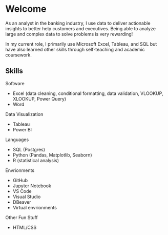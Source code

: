 # Welcome

As an analyst in the banking industry, I use data to deliver actionable insights to better help customers and executives. Being able to analyze large and complex data to solve problems is very rewarding! 

In my current role, I primarily use Microsoft Excel, Tableau, and SQL but have also learned other skills through self-teaching and academic coursework.


## Skills 

Software

* Excel (data cleaning, conditional formatting, data validation, VLOOKUP, XLOOKUP, Power Query)
* Word

Data Visualization

* Tableau
* Power BI

Languages 

* SQL (Postgres)
* Python (Pandas, Matplotlib, Seaborn)
* R (statistical analysis)

Envrionments 

* GitHub 
* Jupyter Notebook
* VS Code
* Visual Studio
* DBeaver
* Virtual envrionments

Other Fun Stuff

* HTML/CSS






<!---
CoolBeansProgramming/CoolBeansProgramming is a ✨ special ✨ repository because its `README.md` (this file) appears on your GitHub profile.
You can click the Preview link to take a look at your changes.
--->
